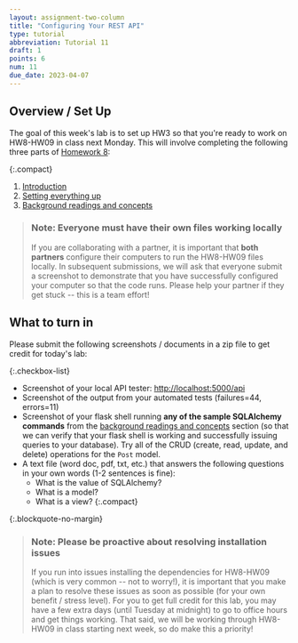 ```yaml
---
layout: assignment-two-column
title: "Configuring Your REST API"
type: tutorial
abbreviation: Tutorial 11
draft: 1
points: 6
num: 11
due_date: 2023-04-07
---
```


<style>
    .compact li {
        margin-bottom: 2px;
        line-height: 1.5em;
    }
</style>

## Overview / Set Up
The goal of this week's lab is to set up HW3 so that you're ready to work on HW8-HW09 in class next Monday. This will involve completing the following three parts of [Homework 8](hw08):

{:.compact}
1. [Introduction](hw08#part1)
1. [Setting everything up](hw08#part2)
1. [Background readings and concepts](hw08#part3)

> ### Note: Everyone must have their own files working locally
> If you are collaborating with a partner, it is important that **both partners** configure their computers to run the HW8-HW09 files locally. In subsequent submissions, we will ask that everyone submit a screenshot to demonstrate that you have successfully configured your computer so that the code runs. Please help your partner if they get stuck -- this is a team effort!

## What to turn in
Please submit the following screenshots / documents in a zip file to get credit for today's lab:

{:.checkbox-list}
* Screenshot of your local API tester: [http://localhost:5000/api](http://localhost:5000/api)
* Screenshot of the output from your automated tests (failures=44, errors=11)
* Screenshot of your flask shell running **any of the sample SQLAlchemy commands** from the [background readings and concepts](hw03#part3) section (so that we can verify that your flask shell is working and successfully issuing queries to your database). Try all of the CRUD (create, read, update, and delete) operations for the `Post` model.
* A text file (word doc, pdf, txt, etc.) that answers the following questions in your own words (1-2 sentences is fine):
    * What is the value of SQLAlchemy?
    * What is a model?
    * What is a view?
    {:.compact}

{:.blockquote-no-margin}
> ### Note: Please be proactive about resolving installation issues
> If you run into issues installing the dependencies for HW8-HW09 (which is very common -- not to worry!), it is important that you make a plan to resolve these issues as soon as possible (for your own benefit / stress level). For you to get full credit for this lab, you may have a few extra days (until Tuesday at midnight) to go to office hours and get things working. That said, we will be working through HW8-HW09 in class starting next week, so do make this a priority!
